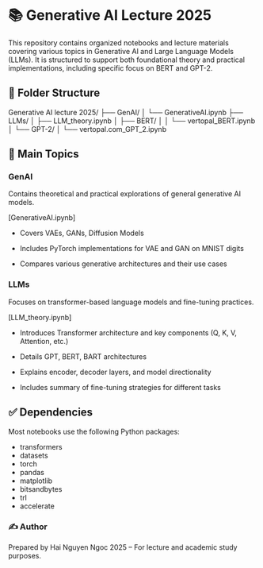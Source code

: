 # 📚 Generative AI Lecture 2025
This repository contains organized notebooks and lecture materials covering various topics in Generative AI and Large Language Models (LLMs). It is structured to support both foundational theory and practical implementations, including specific focus on BERT and GPT-2.
## 📁 Folder Structure

Generative AI lecture 2025/
├── GenAI/
│   └── GenerativeAI.ipynb
├── LLMs/
│   ├── LLM_theory.ipynb
│   ├── BERT/
│   │   └── vertopal_BERT.ipynb
│   └── GPT-2/
│       └── vertopal.com_GPT_2.ipynb

## 📂 Main Topics
### GenAI
Contains theoretical and practical explorations of general generative AI models.

[GenerativeAI.ipynb]

- Covers VAEs, GANs, Diffusion Models

- Includes PyTorch implementations for VAE and GAN on MNIST digits

- Compares various generative architectures and their use cases
### LLMs
Focuses on transformer-based language models and fine-tuning practices.

[LLM_theory.ipynb]

- Introduces Transformer architecture and key components (Q, K, V, Attention, etc.)

- Details GPT, BERT, BART architectures

- Explains encoder, decoder layers, and model directionality

- Includes summary of fine-tuning strategies for different tasks

## ✅ Dependencies
Most notebooks use the following Python packages:
- transformers
- datasets
- torch
- pandas
- matplotlib
- bitsandbytes
- trl
- accelerate
### ✍️ Author
Prepared by Hai Nguyen Ngoc
2025 – For lecture and academic study purposes.





